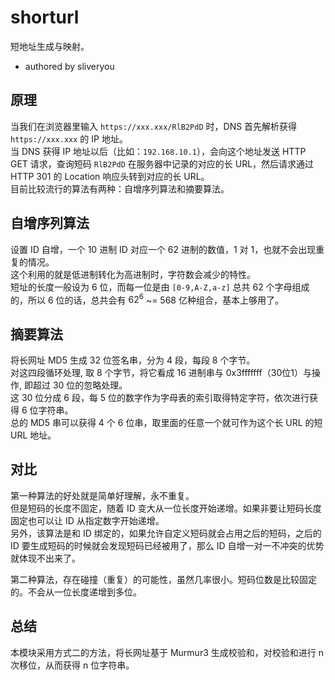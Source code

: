 # shorturl

短地址生成与映射。
   - authored by sliveryou

## 原理

当我们在浏览器里输入 `https://xxx.xxx/RlB2PdD` 时，DNS 首先解析获得 `https://xxx.xxx` 的 IP 地址。  
当 DNS 获得 IP 地址以后（比如：`192.168.10.1`），会向这个地址发送 HTTP GET 请求，查询短码 `RlB2PdD` 在服务器中记录的对应的长 URL，然后请求通过 HTTP 301 的 Location 响应头转到对应的长 URL。    
目前比较流行的算法有两种：自增序列算法和摘要算法。

## 自增序列算法

设置 ID 自增，一个 10 进制 ID 对应一个 62 进制的数值，1 对 1，也就不会出现重复的情况。  
这个利用的就是低进制转化为高进制时，字符数会减少的特性。  
短址的长度一般设为 6 位，而每一位是由 `[0-9,A-Z,a-z]` 总共 62 个字母组成的，所以 6 位的话，总共会有 $62^6$ ~= 568 亿种组合，基本上够用了。

## 摘要算法

将长网址 MD5 生成 32 位签名串，分为 4 段，每段 8 个字节。  
对这四段循环处理, 取 8 个字节，将它看成 16 进制串与 0x3fffffff（30位1）与操作, 即超过 30 位的忽略处理。  
这 30 位分成 6 段，每 5 位的数字作为字母表的索引取得特定字符，依次进行获得 6 位字符串。  
总的 MD5 串可以获得 4 个 6 位串，取里面的任意一个就可作为这个长 URL 的短 URL 地址。

## 对比

第一种算法的好处就是简单好理解，永不重复。  
但是短码的长度不固定，随着 ID 变大从一位长度开始递增。如果非要让短码长度固定也可以让 ID 从指定数字开始递增。  
另外，该算法是和 ID 绑定的，如果允许自定义短码就会占用之后的短码，之后的 ID 要生成短码的时候就会发现短码已经被用了，那么 ID 自增一对一不冲突的优势就体现不出来了。

第二种算法，存在碰撞（重复）的可能性，虽然几率很小。短码位数是比较固定的。不会从一位长度递增到多位。

## 总结

本模块采用方式二的方法，将长网址基于 Murmur3 生成校验和，对校验和进行 n 次移位，从而获得 n 位字符串。
